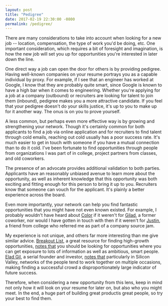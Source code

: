 ```yaml
---
layout: post
title: "Pedigree"
date: 2017-02-19 22:30:00 -0800
permalink: /pedigree/
---
```


There are many considerations to take into account when looking for a new job -- location, compensation, the type of work you'd be doing, etc. One important consideration, which requires a bit of foresight and imagination, is how the new job will set you up for opportunities you're interested in later down the line.

One direct way a job can open the door for others is by providing pedigree. Having well-known companies on your resume portrays you as a capable individual by proxy. For example, if I see that an engineer has worked at Google, I know that they are probably quite smart, since Google is known to have a high bar when it comes to engineering. Whether you're applying for a job at a company (outbound) or recruiters are looking for talent to join them (inbound), pedigree makes you a more attractive candidate. If you feel that your pedigree doesn't do your skills justice, it's up to you to make up for it another way. The onus is on you to prove yourself.

A less common, but perhaps even more effective way is by growing and strengthening your network. Though it's certainly common for both applicants to find a job via online application and for recruiters to find talent through cold emails, reaching out cold usually has a poor success rate. It's much easier to get in touch with someone if you have a mutual connection than to do it cold. I've been fortunate to find opportunities through people from organizations I was part of in college, project partners from classes, and old coworkers.

The presence of an advocate provides additional validation to both parties. Applicants have an reasonably unbiased avenue to learn more about the opportunity, as well as inherent knowledge that this opportunity was both exciting and fitting enough for this person to bring it up to you. Recruiters know that someone can vouch for the applicant. It's plainly a better experience across the board. 

Even more importantly, your network can help you find fantastic opportunities that you might have not even known existed. For example, I probably wouldn't have heard about [Color](https://www.color.com) if it weren't for [Gilad](https://www.linkedin.com/in/giladmishne), a former coworker, nor would I have gotten in touch with then if it weren't for [Justin](https://www.linkedin.com/in/justin-wang-24394a13), a friend from college who referred me as part of a company source jam. 

My experience is not unique, and others far more interesting than me give similar advice. [Breakout List](https://breakoutlist.com), a great resource for finding high-growth opportunities, [notes that](https://breakoutlist.com/#ambition-list) you should be looking for opportunities where you can get exposure to lots of information as well as ambitious, smart people. [Elad Gil](https://www.linkedin.com/in/eladgil), a serial founder and investor, [notes that](http://blog.eladgil.com/2015/03/career-decisions.html) particularly in Silicon Valley, networks of the people tend to work together on multiple occasions, making finding a successful crowd a disproportionately large indicator of future success.

Therefore, when considering a new opportunity from this lens, keep in mind not only how it will look on your resume for later on, but also who you might meet. In the end, a huge part of building great productis great people, so try your best to find them.
